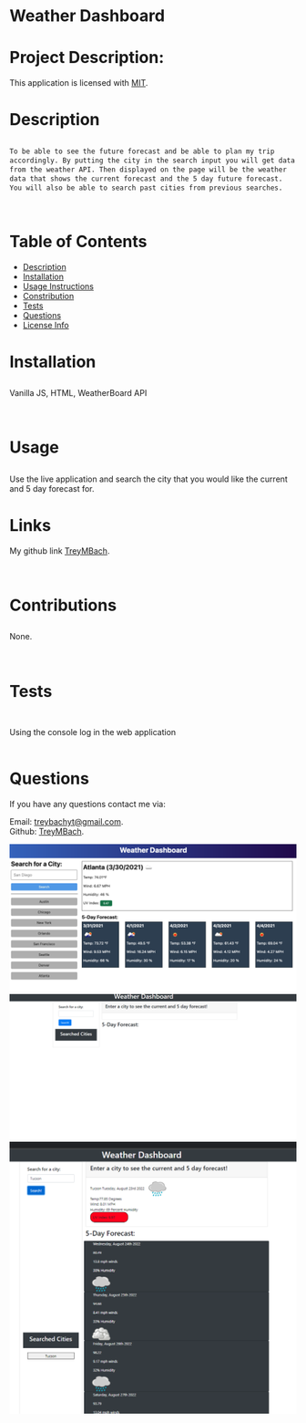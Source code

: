 # Weather Dashboard
  
# Project Description:

  
  This application is licensed with <a href="undefined">MIT</a>. 
  

# Description  <h2 id="description"></h2>

    To be able to see the future forecast and be able to plan my trip accordingly. By putting the city in the search input you will get data from the weather API. Then displayed on the page will be the weather data that shows the current forecast and the 5 day future forecast. You will also be able to search past cities from previous searches.

  <br>

# Table of Contents
  - <a href="#description">Description</a><br>
  - <a href="#installation">Installation</a><br>
  - <a href="#usage">Usage Instructions</a><br>
  - <a href="#contribution">Constribution</a><br>
  - <a href="#tests">Tests</a><br>
  - <a href="#questions">Questions</a><br>
  - <a href="#license">License Info</a><br>

# Installation
  <h2 id="installation"></h2>

Vanilla JS, HTML, WeatherBoard API

  <br>


# Usage
  <h2 id="usage"></h2>

Use the live application and search the city that you would like the current and 5 day forecast for.
  <br>
    
# Links

My github link <a href="https://github.com/TreyMBach">TreyMBach</a>.  

<br>

# Contributions
  <h2 id="contribute"></h2>

None.

  <br>

# Tests   
  <h2 id="tests"></h2>
  <br>
Using the console log in the web application
  <br>
  <br>

# Questions

  If you have any questions contact me via:

  Email: treybachyt@gmail.com. <br>
  Github: <a href="https://github.com/TreyMBach">TreyMBach</a>.

  
  

![](Images/06-server-side-apis-homework-demo.png)
![](Images/HomePage.PNG)
![](Images/SearchPage.PNG)